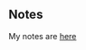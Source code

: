 ## Notes

My notes are [here](https://gitlab.com/oscarneedscoffee/notes/blob/master/software/c-sharp/c-sharp.md)

